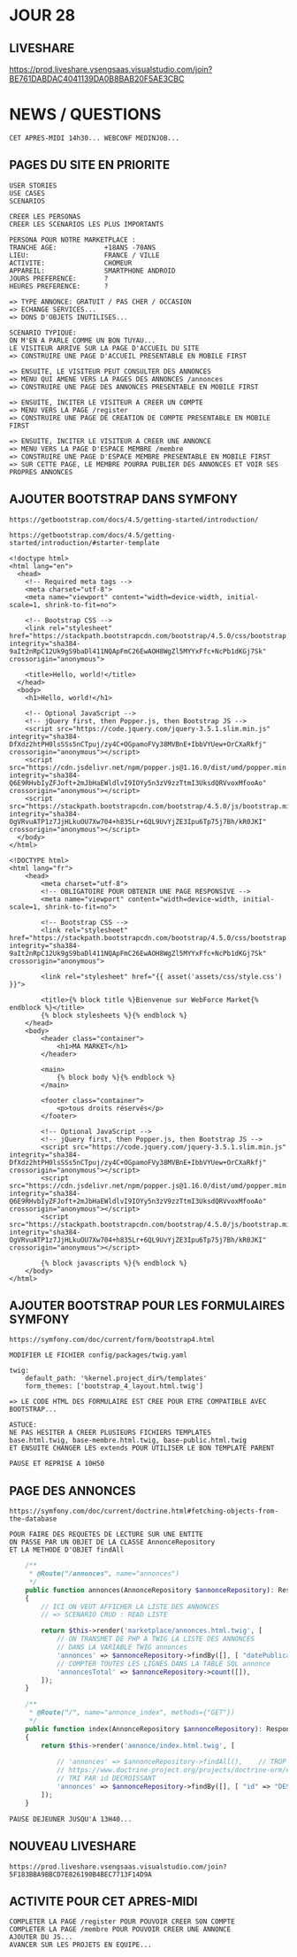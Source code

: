 # JOUR 28

## LIVESHARE

https://prod.liveshare.vsengsaas.visualstudio.com/join?BE761DABDAC4041139DA0B8BAB20F5AE3CBC

# NEWS / QUESTIONS

    CET APRES-MIDI 14h30... WEBCONF MEDINJOB...

## PAGES DU SITE EN PRIORITE

    USER STORIES
    USE CASES
    SCENARIOS

    CREER LES PERSONAS
    CREER LES SCENARIOS LES PLUS IMPORTANTS

    PERSONA POUR NOTRE MARKETPLACE :
    TRANCHE AGE:            +18ANS -70ANS
    LIEU:                   FRANCE / VILLE
    ACTIVITE:               CHOMEUR
    APPAREIL:               SMARTPHONE ANDROID
    JOURS PREFERENCE:       ?
    HEURES PREFERENCE:      ?

    => TYPE ANNONCE: GRATUIT / PAS CHER / OCCASION
    => ECHANGE SERVICES...
    => DONS D'OBJETS INUTILISES...

    SCENARIO TYPIQUE:
    ON M'EN A PARLE COMME UN BON TUYAU...
    LE VISITEUR ARRIVE SUR LA PAGE D'ACCUEIL DU SITE    
    => CONSTRUIRE UNE PAGE D'ACCUEIL PRESENTABLE EN MOBILE FIRST

    => ENSUITE, LE VISITEUR PEUT CONSULTER DES ANNONCES
    => MENU QUI AMENE VERS LA PAGES DES ANNONCES /annonces
    => CONSTRUIRE UNE PAGE DES ANNONCES PRESENTABLE EN MOBILE FIRST

    => ENSUITE, INCITER LE VISITEUR A CREER UN COMPTE
    => MENU VERS LA PAGE /register
    => CONSTRUIRE UNE PAGE DE CREATION DE COMPTE PRESENTABLE EN MOBILE FIRST

    => ENSUITE, INCITER LE VISITEUR A CREER UNE ANNONCE
    => MENU VERS LA PAGE D'ESPACE MEMBRE /membre
    => CONSTRUIRE UNE PAGE D'ESPACE MEMBRE PRESENTABLE EN MOBILE FIRST
    => SUR CETTE PAGE, LE MEMBRE POURRA PUBLIER DES ANNONCES ET VOIR SES PROPRES ANNONCES

## AJOUTER BOOTSTRAP DANS SYMFONY


    https://getbootstrap.com/docs/4.5/getting-started/introduction/

    https://getbootstrap.com/docs/4.5/getting-started/introduction/#starter-template


```
<!doctype html>
<html lang="en">
  <head>
    <!-- Required meta tags -->
    <meta charset="utf-8">
    <meta name="viewport" content="width=device-width, initial-scale=1, shrink-to-fit=no">

    <!-- Bootstrap CSS -->
    <link rel="stylesheet" href="https://stackpath.bootstrapcdn.com/bootstrap/4.5.0/css/bootstrap.min.css" integrity="sha384-9aIt2nRpC12Uk9gS9baDl411NQApFmC26EwAOH8WgZl5MYYxFfc+NcPb1dKGj7Sk" crossorigin="anonymous">

    <title>Hello, world!</title>
  </head>
  <body>
    <h1>Hello, world!</h1>

    <!-- Optional JavaScript -->
    <!-- jQuery first, then Popper.js, then Bootstrap JS -->
    <script src="https://code.jquery.com/jquery-3.5.1.slim.min.js" integrity="sha384-DfXdz2htPH0lsSSs5nCTpuj/zy4C+OGpamoFVy38MVBnE+IbbVYUew+OrCXaRkfj" crossorigin="anonymous"></script>
    <script src="https://cdn.jsdelivr.net/npm/popper.js@1.16.0/dist/umd/popper.min.js" integrity="sha384-Q6E9RHvbIyZFJoft+2mJbHaEWldlvI9IOYy5n3zV9zzTtmI3UksdQRVvoxMfooAo" crossorigin="anonymous"></script>
    <script src="https://stackpath.bootstrapcdn.com/bootstrap/4.5.0/js/bootstrap.min.js" integrity="sha384-OgVRvuATP1z7JjHLkuOU7Xw704+h835Lr+6QL9UvYjZE3Ipu6Tp75j7Bh/kR0JKI" crossorigin="anonymous"></script>
  </body>
</html>

```

```
<!DOCTYPE html>
<html lang="fr">
    <head>
        <meta charset="utf-8">
        <!-- OBLIGATOIRE POUR OBTENIR UNE PAGE RESPONSIVE -->
        <meta name="viewport" content="width=device-width, initial-scale=1, shrink-to-fit=no">
        
        <!-- Bootstrap CSS -->
        <link rel="stylesheet" href="https://stackpath.bootstrapcdn.com/bootstrap/4.5.0/css/bootstrap.min.css" integrity="sha384-9aIt2nRpC12Uk9gS9baDl411NQApFmC26EwAOH8WgZl5MYYxFfc+NcPb1dKGj7Sk" crossorigin="anonymous">

        <link rel="stylesheet" href="{{ asset('assets/css/style.css') }}">

        <title>{% block title %}Bienvenue sur WebForce Market{% endblock %}</title>
        {% block stylesheets %}{% endblock %}
    </head>
    <body>
        <header class="container">
            <h1>MA MARKET</h1>
        </header>

        <main>
            {% block body %}{% endblock %}
        </main>
        
        <footer class="container">
            <p>tous droits réservés</p>
        </footer>

        <!-- Optional JavaScript -->
        <!-- jQuery first, then Popper.js, then Bootstrap JS -->
        <script src="https://code.jquery.com/jquery-3.5.1.slim.min.js" integrity="sha384-DfXdz2htPH0lsSSs5nCTpuj/zy4C+OGpamoFVy38MVBnE+IbbVYUew+OrCXaRkfj" crossorigin="anonymous"></script>
        <script src="https://cdn.jsdelivr.net/npm/popper.js@1.16.0/dist/umd/popper.min.js" integrity="sha384-Q6E9RHvbIyZFJoft+2mJbHaEWldlvI9IOYy5n3zV9zzTtmI3UksdQRVvoxMfooAo" crossorigin="anonymous"></script>
        <script src="https://stackpath.bootstrapcdn.com/bootstrap/4.5.0/js/bootstrap.min.js" integrity="sha384-OgVRvuATP1z7JjHLkuOU7Xw704+h835Lr+6QL9UvYjZE3Ipu6Tp75j7Bh/kR0JKI" crossorigin="anonymous"></script>
          
        {% block javascripts %}{% endblock %}
    </body>
</html>
```


## AJOUTER BOOTSTRAP POUR LES FORMULAIRES SYMFONY

    https://symfony.com/doc/current/form/bootstrap4.html

    MODIFIER LE FICHIER config/packages/twig.yaml

```
twig:
    default_path: '%kernel.project_dir%/templates'
    form_themes: ['bootstrap_4_layout.html.twig']
```

    => LE CODE HTML DES FORMULAIRE EST CREE POUR ETRE COMPATIBLE AVEC BOOTSTRAP...

    ASTUCE: 
    NE PAS HESITER A CREER PLUSIEURS FICHIERS TEMPLATES 
    base.html.twig, base-membre.html.twig, base-public.html.twig
    ET ENSUITE CHANGER LES extends POUR UTILISER LE BON TEMPLATE PARENT

    PAUSE ET REPRISE A 10H50


## PAGE DES ANNONCES

    https://symfony.com/doc/current/doctrine.html#fetching-objects-from-the-database

    POUR FAIRE DES REQUETES DE LECTURE SUR UNE ENTITE
    ON PASSE PAR UN OBJET DE LA CLASSE AnnonceRepository
    ET LA METHODE D'OBJET findAll

```php
    /**
     * @Route("/annonces", name="annonces")
     */
    public function annonces(AnnonceRepository $annonceRepository): Response
    {
        // ICI ON VEUT AFFICHER LA LISTE DES ANNONCES
        // => SCENARIO CRUD : READ LISTE

        return $this->render('marketplace/annonces.html.twig', [
            // ON TRANSMET DE PHP A TWIG LA LISTE DES ANNONCES
            // DANS LA VARIABLE TWIG annonces
            'annonces' => $annonceRepository->findBy([], [ "datePublication" => "DESC" ]),
            // COMPTER TOUTES LES LIGNES DANS LA TABLE SQL annonce
            'annoncesTotal' => $annonceRepository->count([]),
        ]);
    }
```

```php
    /**
     * @Route("/", name="annonce_index", methods={"GET"})
     */
    public function index(AnnonceRepository $annonceRepository): Response
    {
        return $this->render('annonce/index.html.twig', [
            
            // 'annonces' => $annonceRepository->findAll(),    // TROP BASIQUE
            // https://www.doctrine-project.org/projects/doctrine-orm/en/2.7/reference/working-with-objects.html#by-simple-conditions
            // TRI PAR id DECROISSANT
            'annonces' => $annonceRepository->findBy([], [ "id" => "DESC" ]),
        ]);
    }
```


    PAUSE DEJEUNER JUSQU'A 13H40...

## NOUVEAU LIVESHARE

    https://prod.liveshare.vsengsaas.visualstudio.com/join?5F183BBA9BBCD7E826190B4BEC7713F14D9A


## ACTIVITE POUR CET APRES-MIDI


    COMPLETER LA PAGE /register POUR POUVOIR CREER SON COMPTE
    COMPLETER LA PAGE /membre POUR POUVOIR CREER UNE ANNONCE
    AJOUTER DU JS...
    AVANCER SUR LES PROJETS EN EQUIPE...

